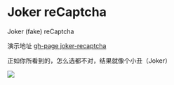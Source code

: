 # Joker reCaptcha
Joker (fake) reCaptcha

演示地址 [gh-page joker-recaptcha](https://Steven-Qiang.github.io/joker-recaptcha/)

正如你所看到的，怎么选都不对，结果就像个小丑（Joker）

![](https://s3.bmp.ovh/imgs/2022/07/27/4217470c36ba88f5.gif)
